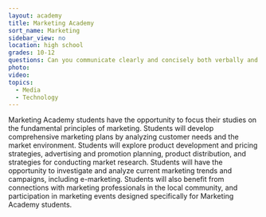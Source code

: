 ```yaml
---
layout: academy
title: Marketing Academy
sort_name: Marketing
sidebar_view: no
location: high school
grades: 10-12
questions: Can you communicate clearly and concisely both verbally and in writing? Are you able to recognize problems and devise an appropriate plan of action?
photo:
video:
topics:
  - Media
  - Technology
---
```


Marketing Academy students have the opportunity to focus their studies on the fundamental principles of marketing. Students will develop comprehensive marketing plans by analyzing customer needs and the market environment. Students will explore product development and pricing strategies, advertising and promotion planning, product distribution, and strategies for conducting market research. Students will have the opportunity to investigate and analyze current marketing trends and campaigns, including e-marketing. Students will also benefit from connections with marketing professionals in the local community, and participation in marketing events designed specifically for Marketing Academy students.
